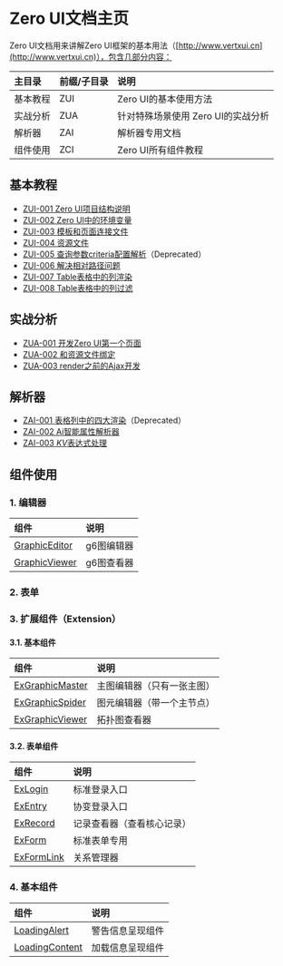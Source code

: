 # Zero UI文档主页

Zero UI文档用来讲解Zero UI框架的基本用法（[http://www.vertxui.cn](http://www.vertxui.cn)），包含几部分内容：

| 主目录 | 前缀/子目录 | 说明 |
| :--- | :--- | :--- |
| 基本教程 | ZUI | Zero UI的基本使用方法 |
| 实战分析 | ZUA | 针对特殊场景使用 Zero UI的实战分析 |
| 解析器 | ZAI | 解析器专用文档 |
| 组件使用 | ZCI | Zero UI所有组件教程 |

## 基本教程

* [ZUI-001 Zero UI项目结构说明](/zero-ui/1-zero-ui-guide/zui-001-zero-uixiang-mu-jie-gou-shuo-ming.html)
* [ZUI-002 Zero UI中的环境变量](/zero-ui/1-zero-ui-guide/zui-002-zero-uizhong-de-huan-jing-bian-liang.html)
* [ZUI-003 模板和页面连接文件](/zero-ui/1-zero-ui-guide/zui-003-mo-ban-he-ye-mian-lian-jie-wen-jian.html)
* [ZUI-004 资源文件](/zero-ui/1-zero-ui-guide/zui-004-zi-yuan-wen-jian.html)
* [ZUI-005 查询参数criteria配置解析](/zero-ui/1-zero-ui-guide/zui-005-cha-xun-can-shu-criteria-pei-zhi-jie-xi.html)（Deprecated）
* [ZUI-006 解决相对路径问题](/zero-ui/1-zero-ui-guide/zui-006-jie-jue-xiang-dui-lu-jing-wen-ti.html)
* [ZUI-007 Table表格中的列渲染](/zero-ui/1-zero-ui-guide/zui-007-tablebiao-ge-zhong-de-lie-xuan-ran.html)
* [ZUI-008 Table表格中的列过滤](/zero-ui/1-zero-ui-guide/zui-008-tablebiao-ge-zhong-de-lie-guo-lv.html)

## 实战分析

* [ZUA-001 开发Zero UI第一个页面](/zero-ui/4-zero-ui-event/zua-001-kai-fa-zero-ui-di-yi-ge-ye-mian.html)
* [ZUA-002 和资源文件绑定](/zero-ui/4-zero-ui-event/zua-002-he-zi-yuan-wen-jian-bang-ding.html)
* [ZUA-003 render之前的Ajax开发](/zero-ui/4-zero-ui-event/zua-003-renderzhi-qian-de-ajax-kai-fa.html)

## 解析器

* [ZAI-001 表格列中的四大渲染](/zero-ui/5-zero-ui-attribute-analyzer/zai-001-biao-ge-lie-zhong-de-si-da-xuan-ran.html)（Deprecated）
* [ZAI-002 Ai智能属性解析器](/zero-ui/5-zero-ui-attribute-analyzer/zai-002-aizhi-neng-shu-xing-jie-xi-qi.html)
* [ZAI-003 $KV$表达式处理](/zero-ui/5-zero-ui-attribute-analyzer/zai-003-kvbiao-da-shi-chu-li.html)

## 组件使用

### 1. 编辑器

| 组件 | 说明 |
| :--- | :--- |
| [GraphicEditor](/zero-ui/6-zero-uizu-jian-shuo-ming/bian-ji-qi-pian/graphiceditor.md) | g6图编辑器 |
| [GraphicViewer](/zero-ui/6-zero-uizu-jian-shuo-ming/bian-ji-qi-pian/graphicviewer.md) | g6图查看器 |

### 2. 表单

### 3. 扩展组件（Extension）

#### 3.1. 基本组件

| 组件 | 说明 |
| :--- | :--- |
| [ExGraphicMaster](/zero-ui/6-zero-uizu-jian-shuo-ming/kuo-zhan-zu-jian/exgraphicmaster.md) | 主图编辑器（只有一张主图） |
| [ExGraphicSpider](/zero-ui/6-zero-uizu-jian-shuo-ming/kuo-zhan-zu-jian/exgraphicspider.md) | 图元编辑器（带一个主节点） |
| [ExGraphicViewer](/zero-ui/6-zero-uizu-jian-shuo-ming/kuo-zhan-zu-jian/exgraphicviewer.md) | 拓扑图查看器 |

#### 3.2. 表单组件

| 组件 | 说明 |
| :--- | :--- |
| [ExLogin](/zero-ui/6-zero-uizu-jian-shuo-ming/kuo-zhan-zu-jian/exlogin.md) | 标准登录入口 |
| [ExEntry](/zero-ui/6-zero-uizu-jian-shuo-ming/kuo-zhan-zu-jian/exentry.md) | 协变登录入口 |
| [ExRecord](/zero-ui/6-zero-uizu-jian-shuo-ming/kuo-zhan-zu-jian/exrecord.md) | 记录查看器（查看核心记录） |
| [ExForm](/zero-ui/6-zero-uizu-jian-shuo-ming/kuo-zhan-zu-jian/exform.md) | 标准表单专用 |
| [ExFormLink](/zero-ui/6-zero-uizu-jian-shuo-ming/kuo-zhan-zu-jian/exformlink.md) | 关系管理器 |

### 4. 基本组件

| 组件 | 说明 |
| :--- | :--- |
| [LoadingAlert](/zero-ui/6-zero-uizu-jian-shuo-ming/ji-ben-zu-jian/loadingalert.md) | 警告信息呈现组件 |
| [LoadingContent](/zero-ui/6-zero-uizu-jian-shuo-ming/ji-ben-zu-jian/loadingcontent.md) | 加载信息呈现组件 |





